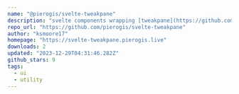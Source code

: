 ```yaml
---
name: "@pierogis/svelte-tweakpane"
description: "svelte components wrapping [tweakpane](https://github.com/cocopon/tweakpane)"
repo_url: "https://github.com/pierogis/svelte-tweakpane"
author: "ksmoore17"
homepage: "https://svelte-tweakpane.pierogis.live"
downloads: 2
updated: "2023-12-29T04:31:46.282Z"
github_stars: 9
tags: 
  - ui
  - utility
---
```

